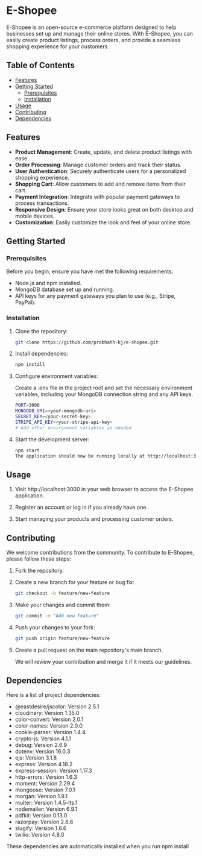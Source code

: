 # E-Shopee

E-Shopee is an open-source e-commerce platform designed to help businesses set up and manage their online stores. With E-Shopee, you can easily create product listings, process orders, and provide a seamless shopping experience for your customers.

## Table of Contents

- [Features](#features)
- [Getting Started](#getting-started)
  - [Prerequisites](#prerequisites)
  - [Installation](#installation)
- [Usage](#usage)
- [Contributing](#contributing)
- [Dependencies](#Dependencies)

## Features

- **Product Management**: Create, update, and delete product listings with ease.
- **Order Processing**: Manage customer orders and track their status.
- **User Authentication**: Securely authenticate users for a personalized shopping experience.
- **Shopping Cart**: Allow customers to add and remove items from their cart.
- **Payment Integration**: Integrate with popular payment gateways to process transactions.
- **Responsive Design**: Ensure your store looks great on both desktop and mobile devices.
- **Customization**: Easily customize the look and feel of your online store.

## Getting Started

### Prerequisites

Before you begin, ensure you have met the following requirements:

- Node.js and npm installed.
- MongoDB database set up and running.
- API keys for any payment gateways you plan to use (e.g., Stripe, PayPal).

### Installation

1. Clone the repository:

   ```sh
   git clone https://github.com/prabhath-kj/e-shopee.git


2. Install dependencies:

   ```sh
   npm install

3. Configure environment variables:

   Create a .env file in the project root and set the necessary environment variables, including your MongoDB connection string and any API keys.
   ```sh
   PORT=3000
   MONGODB_URI=<your-mongodb-uri>
   SECRET_KEY=<your-secret-key>
   STRIPE_API_KEY=<your-stripe-api-key>
   # Add other environment variables as needed

4. Start the development server:

   ```sh
   npm start
   The application should now be running locally at http://localhost:3000.

## Usage

1. Visit http://localhost:3000 in your web browser to access the E-Shopee application.

2. Register an account or log in if you already have one.

3. Start managing your products and processing customer orders.

## Contributing
We welcome contributions from the community. To contribute to E-Shopee, please follow these steps:

1. Fork the repository.

2. Create a new branch for your feature or  bug fix:
   
   ```sh
   git checkout -b feature/new-feature
   
3. Make your changes and commit them:
   
   ```sh
   git commit -m "Add new feature"

4. Push your changes to your fork:

   ```sh
   git push origin feature/new-feature

5. Create a pull request on the main repository's main branch.

   We will review your contribution and merge it if it meets our guidelines.


## Dependencies

Here is a list of project dependencies:

- @eastdesire/jscolor: Version 2.5.1
- cloudinary: Version 1.35.0
- color-convert: Version 2.0.1
- color-names: Version 2.0.0
- cookie-parser: Version 1.4.4
- crypto-js: Version 4.1.1
- debug: Version 2.6.9
- dotenv: Version 16.0.3
- ejs: Version 3.1.8
- express: Version 4.18.2
- express-session: Version 1.17.3
- http-errors: Version 1.6.3
- moment: Version 2.29.4
- mongoose: Version 7.0.1
- morgan: Version 1.9.1
- multer: Version 1.4.5-lts.1
- nodemailer: Version 6.9.1
- pdfkit: Version 0.13.0
- razorpay: Version 2.8.6
- slugify: Version 1.6.6
- twilio: Version 4.8.0

These dependencies are automatically installed when you run npm install








  